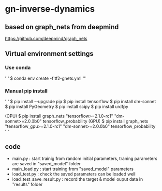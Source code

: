 # gn-inverse-dynamics

## based on graph_nets from deepmind
https://github.com/deepmind/graph_nets 

## Virtual environment settings

### Use conda
'''
$ conda env create -f tf2-gnets.yml
'''

### Manual pip install
'''
$ pip install --upgrade pip
$ pip install tensorflow
$ pip install dm-sonnet
$ pip install PyGeometry
$ pip install scipy
$ pip install urdfpy

(CPU)
$ pip install graph_nets "tensorflow>=2.1.0-rc1" "dm-sonnet>=2.0.0b0" tensorflow_probability
(GPU)
$ pip install graph_nets "tensorflow_gpu>=2.1.0-rc1" "dm-sonnet>=2.0.0b0" tensorflow_probability
'''

## code
- main.py : start trainig from random initial parameters, traning parameters are saved in "saved_model" folder
- main_load.py : start training from "saved_model" parameters
- load_test.py : check the saved parameters can be loaded well
- load_test_save_result.py : record the target & model ouput data in "results" folder

